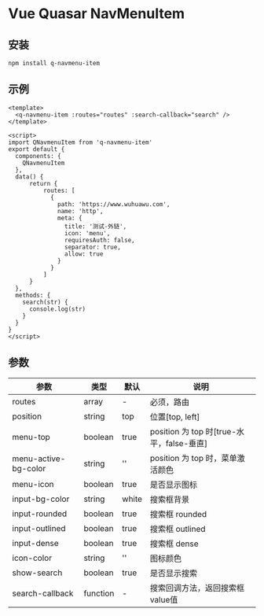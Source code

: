 # Vue Quasar NavMenuItem

## 安装

```shell
npm install q-navmenu-item
```

## 示例

```vue
<template>
  <q-navmenu-item :routes="routes" :search-callback="search" />
</template>

<script>
import QNavmenuItem from 'q-navmenu-item'
export default {
  components: {
    QNavmenuItem
  },
  data() {
      return {
          routes: [
            {
              path: 'https://www.wuhuawu.com',
              name: 'http',
              meta: {
                title: '测试-外链',
                icon: 'menu',
                requiresAuth: false,
                separator: true,
                allow: true
              }
            }
          ]
      }
  },
  methods: {
    search(str) {
      console.log(str)
    }
  }
}
</script>
```

## 参数

| 参数                 | 类型     | 默认  | 说明                                      |
| -------------------- | -------- | ----- | ----------------------------------------- |
| routes               | array    | -     | 必须，路由                                |
| position             | string   | top   | 位置[top, left]                           |
| menu-top             | boolean  | true  | position 为 top 时[true-水平，false-垂直] |
| menu-active-bg-color | string   | ''    | position 为 top 时，菜单激活颜色          |
| menu-icon            | boolean  | true  | 是否显示图标                              |
| input-bg-color       | string   | white | 搜索框背景                                |
| input-rounded        | boolean  | true  | 搜索框 rounded                            |
| input-outlined       | boolean  | true  | 搜索框 outlined                           |
| input-dense          | boolean  | true  | 搜索框 dense                              |
| icon-color           | string   | ''    | 图标颜色                                  |
| show-search          | boolean  | true  | 是否显示搜索                              |
| search-callback      | function | -     | 搜索回调方法，返回搜索框value值           |

